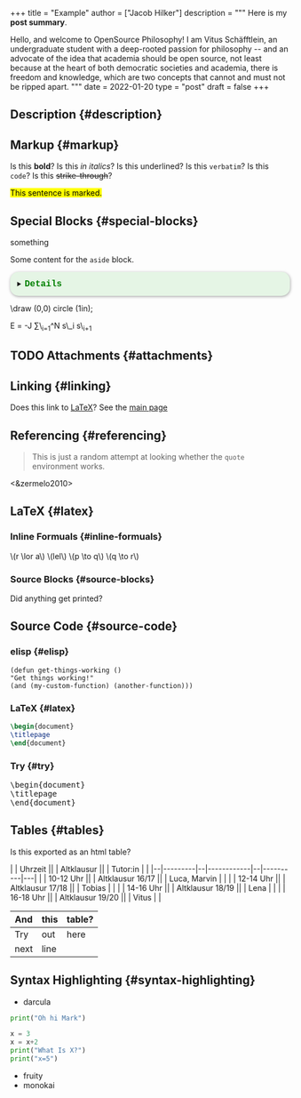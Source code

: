 +++
title = "Example"
author = ["Jacob Hilker"]
description = """
  Here is my **post summary**.

  Hello, and welcome to OpenSource Philosophy! I am Vitus Schäfftlein, an undergraduate student with a deep-rooted passion for philosophy -- and an advocate of the idea that academia should be open source, not least because at the heart of both democratic societies and academia, there is freedom and knowledge, which are two concepts that cannot and must not be ripped apart.
  """
date = 2022-01-20
type = "post"
draft = false
+++

## Description {#description}


## Markup {#markup}

Is this **bold**?
Is this _in italics_?
Is this <span class="underline">underlined</span>?
Is this `verbatim`?
Is this `code`?
Is this ~~strike-through~~?

<mark>This sentence is marked.</mark>


## Special Blocks {#special-blocks}

<div class="BLOCKTAG">
  <div></div>

something

</div>

<aside>
  <aside></aside>

Some content for the `aside` block.

</aside>

<details class="code-details"
                 style ="padding: 1em;
                          background-color: #e5f5e5;
                          /* background-color: pink; */
                          border-radius: 15px;
                          color: hsl(157 75%);
                          font-size: 0.9em;
                          box-shadow: 0.05em 0.1em 5px 0.01em  #00000057;">
                  <summary>
                    <strong>
                      <font face="Courier" size="3" color="green">
                         Details
                      </font>
                    </strong>
                  </summary>

<summary>
This is summary.
</summary>

Here are the details.


</details>

<div class="tikzjax">
  <div></div>

\draw (0,0) circle (1in);

</div>

<div class="katex">
  <div></div>

E = -J &sum;\\<sub>i=1</sub>^N s\\\_i s\\<sub>i+1</sub>

</div>


## <span class="org-todo todo TODO">TODO</span> Attachments {#attachments}


## Linking {#linking}

Does this link to [LaTeX](#latex)?
See the [main page](http://localhost:1313/)


## Referencing {#referencing}

> This is just a random attempt at looking whether the `quote` environment works.

<&zermelo2010>


## LaTeX {#latex}


### Inline Formuals {#inline-formuals}

\\(r \lor a\\)
\\(lel\\)
\\(p \to q\\)
\\(q \to r\\)


### Source Blocks {#source-blocks}

Did anything get printed?


## Source Code {#source-code}


### elisp {#elisp}

```elisp
(defun get-things-working ()
"Get things working!"
(and (my-custom-function) (another-function)))
```


### LaTeX {#latex}

```LaTeX
\begin{document}
\titlepage
\end{document}
```


### Try {#try}

<pre>
\begin{document}
\titlepage
\end{document}
</pre>


## Tables {#tables}

Is this exported as an html table?

|  | Uhrzeit ||  | Altklausur ||  | Tutor:in |   |
|--|---------|--|------------|--|----------|---|
|  | 10-12 Uhr ||  | Altklausur 16/17 ||  | Luca, Marvin |   |
|  | 12-14 Uhr ||  | Altklausur 17/18 ||  | Tobias |   |
|  | 14-16 Uhr ||  | Altklausur 18/19 ||  | Lena |   |
|  | 16-18 Uhr ||  | Altklausur 19/20 ||  | Vitus |   |

| And  | this | table? |
|------|------|--------|
| Try  | out  | here   |
| next | line |        |


## Syntax Highlighting {#syntax-highlighting}

-   darcula

<!--listend-->

```python
print("Oh hi Mark")

x = 3
x = x+2
print("What Is X?")
print("x=5")
```

-   fruity
-   monokai